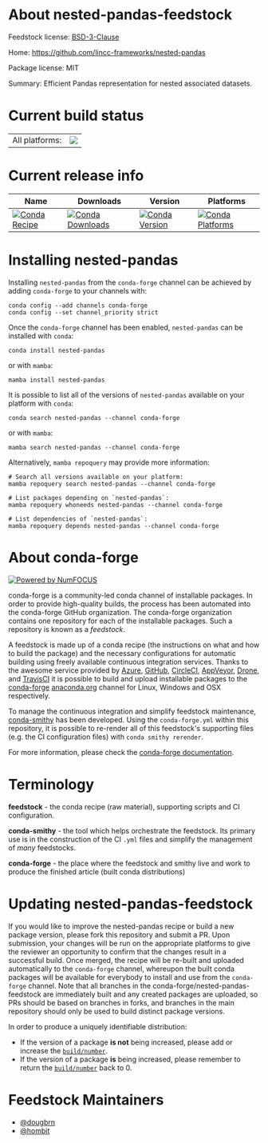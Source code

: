 About nested-pandas-feedstock
=============================

Feedstock license: [BSD-3-Clause](https://github.com/conda-forge/nested-pandas-feedstock/blob/main/LICENSE.txt)

Home: https://github.com/lincc-frameworks/nested-pandas

Package license: MIT

Summary: Efficient Pandas representation for nested associated datasets.

Current build status
====================


<table><tr><td>All platforms:</td>
    <td>
      <a href="https://dev.azure.com/conda-forge/feedstock-builds/_build/latest?definitionId=23283&branchName=main">
        <img src="https://dev.azure.com/conda-forge/feedstock-builds/_apis/build/status/nested-pandas-feedstock?branchName=main">
      </a>
    </td>
  </tr>
</table>

Current release info
====================

| Name | Downloads | Version | Platforms |
| --- | --- | --- | --- |
| [![Conda Recipe](https://img.shields.io/badge/recipe-nested--pandas-green.svg)](https://anaconda.org/conda-forge/nested-pandas) | [![Conda Downloads](https://img.shields.io/conda/dn/conda-forge/nested-pandas.svg)](https://anaconda.org/conda-forge/nested-pandas) | [![Conda Version](https://img.shields.io/conda/vn/conda-forge/nested-pandas.svg)](https://anaconda.org/conda-forge/nested-pandas) | [![Conda Platforms](https://img.shields.io/conda/pn/conda-forge/nested-pandas.svg)](https://anaconda.org/conda-forge/nested-pandas) |

Installing nested-pandas
========================

Installing `nested-pandas` from the `conda-forge` channel can be achieved by adding `conda-forge` to your channels with:

```
conda config --add channels conda-forge
conda config --set channel_priority strict
```

Once the `conda-forge` channel has been enabled, `nested-pandas` can be installed with `conda`:

```
conda install nested-pandas
```

or with `mamba`:

```
mamba install nested-pandas
```

It is possible to list all of the versions of `nested-pandas` available on your platform with `conda`:

```
conda search nested-pandas --channel conda-forge
```

or with `mamba`:

```
mamba search nested-pandas --channel conda-forge
```

Alternatively, `mamba repoquery` may provide more information:

```
# Search all versions available on your platform:
mamba repoquery search nested-pandas --channel conda-forge

# List packages depending on `nested-pandas`:
mamba repoquery whoneeds nested-pandas --channel conda-forge

# List dependencies of `nested-pandas`:
mamba repoquery depends nested-pandas --channel conda-forge
```


About conda-forge
=================

[![Powered by
NumFOCUS](https://img.shields.io/badge/powered%20by-NumFOCUS-orange.svg?style=flat&colorA=E1523D&colorB=007D8A)](https://numfocus.org)

conda-forge is a community-led conda channel of installable packages.
In order to provide high-quality builds, the process has been automated into the
conda-forge GitHub organization. The conda-forge organization contains one repository
for each of the installable packages. Such a repository is known as a *feedstock*.

A feedstock is made up of a conda recipe (the instructions on what and how to build
the package) and the necessary configurations for automatic building using freely
available continuous integration services. Thanks to the awesome service provided by
[Azure](https://azure.microsoft.com/en-us/services/devops/), [GitHub](https://github.com/),
[CircleCI](https://circleci.com/), [AppVeyor](https://www.appveyor.com/),
[Drone](https://cloud.drone.io/welcome), and [TravisCI](https://travis-ci.com/)
it is possible to build and upload installable packages to the
[conda-forge](https://anaconda.org/conda-forge) [anaconda.org](https://anaconda.org/)
channel for Linux, Windows and OSX respectively.

To manage the continuous integration and simplify feedstock maintenance,
[conda-smithy](https://github.com/conda-forge/conda-smithy) has been developed.
Using the ``conda-forge.yml`` within this repository, it is possible to re-render all of
this feedstock's supporting files (e.g. the CI configuration files) with ``conda smithy rerender``.

For more information, please check the [conda-forge documentation](https://conda-forge.org/docs/).

Terminology
===========

**feedstock** - the conda recipe (raw material), supporting scripts and CI configuration.

**conda-smithy** - the tool which helps orchestrate the feedstock.
                   Its primary use is in the construction of the CI ``.yml`` files
                   and simplify the management of *many* feedstocks.

**conda-forge** - the place where the feedstock and smithy live and work to
                  produce the finished article (built conda distributions)


Updating nested-pandas-feedstock
================================

If you would like to improve the nested-pandas recipe or build a new
package version, please fork this repository and submit a PR. Upon submission,
your changes will be run on the appropriate platforms to give the reviewer an
opportunity to confirm that the changes result in a successful build. Once
merged, the recipe will be re-built and uploaded automatically to the
`conda-forge` channel, whereupon the built conda packages will be available for
everybody to install and use from the `conda-forge` channel.
Note that all branches in the conda-forge/nested-pandas-feedstock are
immediately built and any created packages are uploaded, so PRs should be based
on branches in forks, and branches in the main repository should only be used to
build distinct package versions.

In order to produce a uniquely identifiable distribution:
 * If the version of a package **is not** being increased, please add or increase
   the [``build/number``](https://docs.conda.io/projects/conda-build/en/latest/resources/define-metadata.html#build-number-and-string).
 * If the version of a package **is** being increased, please remember to return
   the [``build/number``](https://docs.conda.io/projects/conda-build/en/latest/resources/define-metadata.html#build-number-and-string)
   back to 0.

Feedstock Maintainers
=====================

* [@dougbrn](https://github.com/dougbrn/)
* [@hombit](https://github.com/hombit/)


<!-- dummy commit to enable rerendering -->

